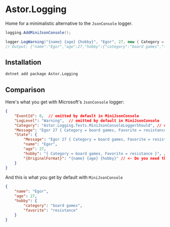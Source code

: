 # Astor.Logging

Home for a minimalistic alternative to the `JsonConsole` logger.

```csharp
logging.AddMiniJsonConsole();

logger.LogWarning("{name} {age} {hobby}", "Egor", 27, new { Category = "board games", Favorite = "resistance"});
// Output: {"name":"Egor","age":27,"hobby":{"category":"board games","favorite":"resistance"}}
```

## Installation

```sh
dotnet add package Astor.Logging
```

## Comparison

Here's what you get with Microsoft's `JsonConsole` logger:

```json
{
    "EventId": 0,  // omitted by default in MiniJsonConsole
    "LogLevel": "Warning",  // omitted by default in MiniJsonConsole
    "Category": "Astor.Logging.Tests.MiniJsonConsoleLoggerShould", // omitted by default in MiniJsonConsole
    "Message": "Egor 27 { Category = board games, Favorite = resistance }", // Redundant calculated value #1
    "State": {
        "Message": "Egor 27 { Category = board games, Favorite = resistance }", // Redundant calculated value #2
        "name": "Egor",
        "age": 27,
        "hobby": "{ Category = board games, Favorite = resistance }", // Inner data treated as string
        "{OriginalFormat}": "{name} {age} {hobby}" // <- Do you need this?
    }
}
```

And this is what you get by default with `MiniJsonConsole`

```json
{
    "name": "Egor",
    "age": 27,
    "hobby": {
        "category": "board games",
        "favorite": "resistance"
    }
}
```
